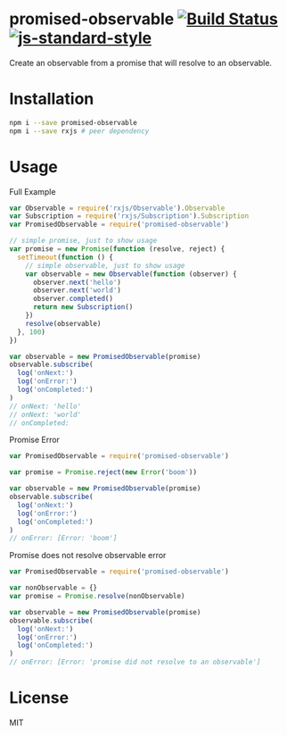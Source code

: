 # promised-observable [![Build Status](https://travis-ci.org/tjmehta/promised-observable.svg?branch=master)](https://travis-ci.org/tjmehta/promised-observable) [![js-standard-style](https://img.shields.io/badge/code%20style-standard-brightgreen.svg?style=flat)](http://standardjs.com/)
Create an observable from a promise that will resolve to an observable.

# Installation
```bash
npm i --save promised-observable
npm i --save rxjs # peer dependency
```

# Usage
Full Example
```js
var Observable = require('rxjs/Observable').Observable
var Subscription = require('rxjs/Subscription').Subscription
var PromisedObservable = require('promised-observable')

// simple promise, just to show usage
var promise = new Promise(function (resolve, reject) {
  setTimeout(function () {
    // simple observable, just to show usage
    var observable = new Observable(function (observer) {
      observer.next('hello')
      observer.next('world')
      observer.completed()
      return new Subscription()
    })
    resolve(observable)
  }, 100)
})

var observable = new PromisedObservable(promise)
observable.subscribe(
  log('onNext:')
  log('onError:')
  log('onCompleted:')
)
// onNext: 'hello'
// onNext: 'world'
// onCompleted:
```

Promise Error
```js
var PromisedObservable = require('promised-observable')

var promise = Promise.reject(new Error('boom'))

var observable = new PromisedObservable(promise)
observable.subscribe(
  log('onNext:')
  log('onError:')
  log('onCompleted:')
)
// onError: [Error: 'boom']
```

Promise does not resolve observable error
```js
var PromisedObservable = require('promised-observable')

var nonObservable = {}
var promise = Promise.resolve(nonObservable)

var observable = new PromisedObservable(promise)
observable.subscribe(
  log('onNext:')
  log('onError:')
  log('onCompleted:')
)
// onError: [Error: 'promise did not resolve to an observable']
```

# License
MIT
